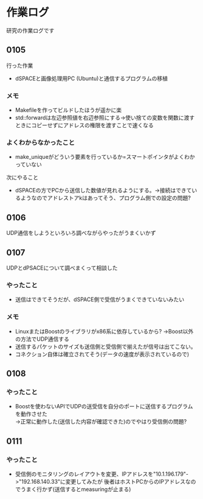 # 作業ログ
研究の作業ログです


## 0105 
行った作業
* dSPACEと画像処理用PC (Ubuntu)と通信するプログラムの移植

### メモ
* Makefileを作ってビルドしたほうが遥かに楽
* std::forwardは左辺参照値を右辺参照にする->使い捨ての変数を関数に渡すときにコピーせずにアドレスの権限を渡すことで速くなる

### よくわからなかったこと
* make_uniqueがどういう要素を行っているか=スマートポインタがよくわかっていない

次にやること
* dSPACEの方でPCから送信した数値が見れるようにする。->接続はできているようなのでアドレストアkはあってそう、プログラム側での設定の問題?
## 0106
UDP通信をしようといろいろ調べながらやったがうまくいかず

## 0107
UDPとdPSACEについて調べまくって相談した
### やったこと
* 送信はできてそうだが、dSPACE側で受信がうまくできていないみたい

### メモ
* LinuxまたはBoostのライブラリがx86系に依存しているから?
  ->Boost以外の方法でUDP通信する  
* 送信するパケットのサイズも送信側と受信側で揃えたが信号は出てこない。
* コネクション自体は確立されてそう(データの速度が表示されているので)

## 0108

### やったこと
* Boostを使わないAPIでUDPの送受信を自分のポートに送信するプログラムを動作させた  
  ->正常に動作した(送信した内容が確認できた)のでやはり受信側の問題?

## 0111

### やったこと
* 受信側のモニタリングのレイアウトを変更、IPアドレスを"10.1.196.179"->"192.168.140.33"に変更してみたが
後者はホストPCからのIPアドレスなのでうまく行かず(送信するとmeasuringが止まる)

